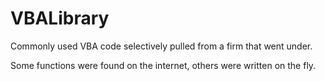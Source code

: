 # VBALibrary

Commonly used VBA code selectively pulled from a firm that went under.

Some functions were found on the internet, others were written on the fly.

